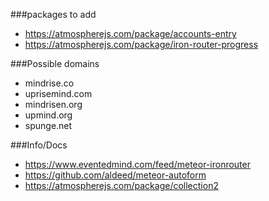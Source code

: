 ###packages to add

* https://atmospherejs.com/package/accounts-entry
* https://atmospherejs.com/package/iron-router-progress

###Possible domains 

* mindrise.co
* uprisemind.com
* mindrisen.org
* upmind.org
* spunge.net

###Info/Docs

* https://www.eventedmind.com/feed/meteor-ironrouter
* https://github.com/aldeed/meteor-autoform
* https://atmospherejs.com/package/collection2
